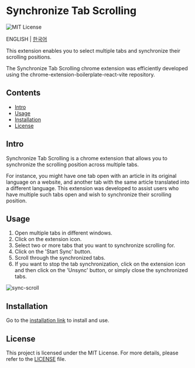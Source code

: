 # Synchronize Tab Scrolling

![MIT License](https://img.shields.io/badge/license-MIT-blue.svg)

ENGLISH | [한국어](./README-ko_kr.md)

This extension enables you to select multiple tabs and synchronize their scrolling positions.

The Synchronize Tab Scrolling chrome extension was efficiently developed using the chrome-extension-boilerplate-react-vite repository.

## Contents

- [Intro](#intro)
- [Usage](#usage)
- [Installation](#installation)
- [License](#license)

## Intro <a name="intro"></a>

Synchronize Tab Scrolling is a chrome extension that allows you to synchronize the scrolling position across multiple tabs.

For instance, you might have one tab open with an article in its original language on a website, and another tab with the same article translated into a different language. This extension was developed to assist users who have multiple such tabs open and wish to synchronize their scrolling position.

## Usage <a name="usage"></a>

1. Open multiple tabs in different windows.
2. Click on the extension icon.
3. Select two or more tabs that you want to synchronize scrolling for.
4. Click on the 'Start Sync' button.
5. Scroll through the synchronized tabs.
6. If you want to stop the tab synchronization, click on the extension icon and then click on the 'Unsync' button, or simply close the synchronized tabs.

![sync-scroll](https://github.com/jaem1n207/synchronize-tab-scrolling/assets/50766847/916520a5-e01b-4912-bb0e-67595aebdfa5)


## Installation <a name="installation"></a>

Go to the [installation link](https://chrome.google.com/webstore/detail/synchronize-tab-scrolling/phceoocamipnafpgnchbfhkdlbleeafc/) to install and use.

## License <a name="license"></a>

This project is licensed under the MIT License. For more details, please refer to the [LICENSE](./LICENSE) file.
